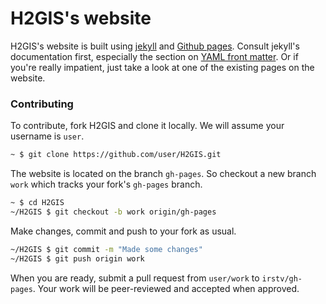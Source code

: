 # H2GIS's website

H2GIS's website is built using [jekyll](http://jekyllrb.com/docs/home/) and
[Github pages](http://pages.github.com/). Consult jekyll's documentation first,
especially the section on [YAML front
matter](http://jekyllrb.com/docs/frontmatter/). Or if you're really impatient,
just take a look at one of the existing pages on the website.

### Contributing

To contribute, fork H2GIS and clone it locally. We will assume your username is
`user`.

```bash
~ $ git clone https://github.com/user/H2GIS.git
```

The website is located on the branch `gh-pages`. So checkout a new branch
`work` which tracks your fork's `gh-pages` branch.

```bash
~ $ cd H2GIS
~/H2GIS $ git checkout -b work origin/gh-pages
```

Make changes, commit and push to your fork as usual.

```bash
~/H2GIS $ git commit -m "Made some changes"
~/H2GIS $ git push origin work
```

When you are ready, submit a pull request from `user/work` to `irstv/gh-pages`.
Your work will be peer-reviewed and accepted when approved.
